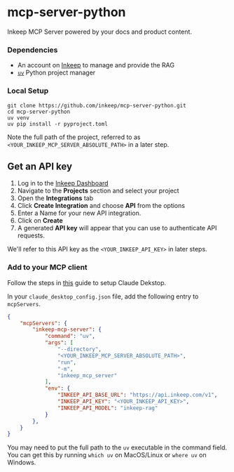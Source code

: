 # mcp-server-python
Inkeep MCP Server powered by your docs and product content.

### Dependencies

- An account on [Inkeep](https://inkeep.com) to manage and provide the RAG
- [`uv`](https://github.com/astral-sh/uv) Python project manager

### Local Setup

```
git clone https://github.com/inkeep/mcp-server-python.git
cd mcp-server-python
uv venv
uv pip install -r pyproject.toml
```

Note the full path of the project, referred to as `<YOUR_INKEEP_MCP_SERVER_ABSOLUTE_PATH>` in a later step.

## Get an API key

1. Log in to the [Inkeep Dashboard](https://portal.inkeep.com)
2. Navigate to the **Projects** section and select your project
3. Open the **Integrations** tab
4. Click **Create Integration** and choose **API** from the options
5. Enter a Name for your new API integration.
6. Click on **Create**
7. A generated **API key** will appear that you can use to authenticate API requests.

We'll refer to this API key as the `<YOUR_INKEEP_API_KEY>` in later steps.

### Add to your MCP client

Follow the steps in [this](https://modelcontextprotocol.io/quickstart/user) guide to setup Claude Dekstop.

In your `claude_desktop_config.json` file, add the following entry to `mcpServers`.

```json claude_desktop_config.json
{
    "mcpServers": {
        "inkeep-mcp-server": {
            "command": "uv",
            "args": [
                "--directory",
                "<YOUR_INKEEP_MCP_SERVER_ABSOLUTE_PATH>",
                "run",
                "-m",
                "inkeep_mcp_server"
            ],
            "env": {
                "INKEEP_API_BASE_URL": "https://api.inkeep.com/v1",
                "INKEEP_API_KEY": "<YOUR_INKEEP_API_KEY>",
                "INKEEP_API_MODEL": "inkeep-rag"
            }
        },
    }
}
```

You may need to put the full path to the `uv` executable in the command field. You can get this by running `which uv` on MacOS/Linux or `where uv` on Windows.
